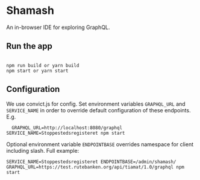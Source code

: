 # Shamash

An in-browser IDE for exploring GraphQL.

## Run the app

```

npm run build or yarn build
npm start or yarn start
```

## Configuration

We use convict.js for config. Set environment variables `GRAPHQL_URL`
and `SERVICE_NAME` in order to override default configuration of these
endpoints. E.g.

```
  GRAPHQL_URL=http://localhost:8080/graphql SERVICE_NAME=Stoppestedsregisteret npm start
```

Optional environment variable `ENDPOINTBASE` overrides namespace for client including slash. Full example:

```
SERVICE_NAME=Stoppestedsregisteret ENDPOINTBASE=/admin/shamash/ GRAPHQL_URL=https://test.rutebanken.org/api/tiamat/1.0/graphql npm start
```
